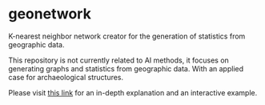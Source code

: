 # geonetwork
K-nearest neighbor network creator for the generation of statistics from geographic data.

This repository is not currently related to AI methods, it focuses on generating graphs and statistics from geographic data. With an applied case for archaeological structures.  

Please visit [this link](https://tikitong.github.io/geonetwork/) for an in-depth explanation and an interactive example.